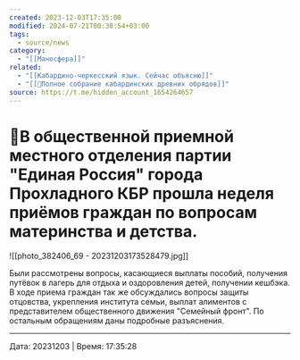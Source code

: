 ```yaml
---
created: 2023-12-03T17:35:00
modified: 2024-07-21T00:38:54+03:00
tags:
  - source/news
category:
  - "[[Маносфера]]"
related:
  - "[[Кабардино-черкесский язык. Сейчас объясню]]"
  - "[[📜Полное собрание кабардинских древних обрядов]]"
source: https://t.me/hidden_account_1654264657
---
```


# 📰В общественной приемной местного отделения партии "Единая Россия" города Прохладного КБР прошла неделя приёмов граждан по вопросам материнства и детства.  

![[photo_382406_69 - 20231203173528479.jpg]]

Были рассмотрены вопросы, касающиеся выплаты пособий, получения путёвок в лагерь для отдыха и оздоровления детей, получении кешбэка.
В ходе приема граждан так же обсуждались вопросы защиты отцовства, укрепления института семьи, выплат алиментов с представителем общественного движения "Семейный фронт". По остальным обращениям даны подробные разъяснения.

---

Дата: 20231203 | Время: 17:35:28

